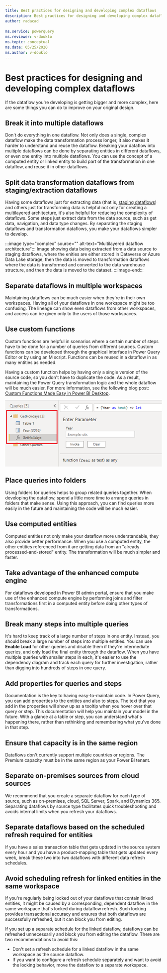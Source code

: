 ```yaml
---
title: Best practices for designing and developing complex dataflows
description: Best practices for designing and developing complex dataflows
author: radacad

ms.service: powerquery
ms.reviewer: v-douklo
ms.topic: conceptual
ms.date: 05/25/2020
ms.author: v-douklo
---
```


# Best practices for designing and developing complex dataflows

If the dataflow you're developing is getting bigger and more complex, here are some things you can do to improve on your original design.

## Break it into multiple dataflows

Don't do everything in one dataflow. Not only does a single, complex dataflow make the data transformation process longer, it also makes it harder to understand and reuse the dataflow. Breaking your dataflow into multiple dataflows can be done by separating entities in different dataflows, or even one entity into multiple dataflows. You can use the concept of a computed entity or linked entity to build part of the transformation in one dataflow, and reuse it in other dataflows.

## Split data transformation dataflows from staging/extraction dataflows

Having some dataflows just for extracting data (that is, [staging dataflows](best-practices-for-data-warehouse-using-dataflows.md#staging-dataflows)) and others just for transforming data is helpful not only for creating a multilayered architecture, it's also helpful for reducing the complexity of dataflows. Some steps just extract data from the data source, such as get data, navigation, and data type changes. By separating the staging dataflows and transformation dataflows, you make your dataflows simpler to develop.

:::image type="complex" source="<folderPath>" alt-text="Multilayered dataflow architecture":::
   Image showing data being extracted from a data source to staging dataflows, where the enities are either stored in Dataverse or Azure Data Lake storage, then the data is moved to transformation dataflows where the data is transformed and converted to the data warehouse structure, and then the data is moved to the dataset.
:::image-end:::

## Separate dataflows in multiple workspaces

Maintaining dataflows can be much easier when they're in their own workspaces. Having all of your dataflows in one workspace might be too confusing. The lineage<!--What is this?--> can show even dataflows from other workspaces, and access can be given only to the users of those workspaces. 

## Use custom functions

Custom functions are helpful in scenarios where a certain number of steps have to be done for a number of queries from different sources. Custom functions can be developed through the graphical interface in Power Query Editor or by using an M script. Functions can be reused in a dataflow in as many entities as needed.

Having a custom function helps by having only a single version of the source code, so you don't have to duplicate the code. As a result, maintaining the Power Query transformation logic and the whole dataflow will be much easier. For more information, see the following blog post: [Custom Functions Made Easy in Power BI Desktop](https://radacad.com/custom-functions-made-easy-in-power-bi-desktop#:~:text=It%20is%20easy%20to%20consume,the%20output%20column%20as%20Holidays.).

![Custom functions](media/custom-function.png)

## Place queries into folders

Using folders for queries helps to group related queries together. When developing the dataflow, spend a little more time to arrange queries in folders that make sense. Using this approach, you can find queries more easily in the future and maintaining the code will be much easier.

## Use computed entities

Computed entities not only make your dataflow more understandable, they also provide better performance. When you use a computed entity, the other entities referenced from it are getting data from an "already-processed-and-stored" entity. The transformation will be much simpler and faster.

## Take advantage of the enhanced compute engine

For dataflows developed in Power BI admin portal, ensure that you make use of the enhanced compute engine by performing joins and filter transformations first in a computed entity before doing other types of transformations.

## Break many steps into multiple queries

It's hard to keep track of a large number of steps in one entity. Instead, you should break a large number of steps into multiple entities. You can use **Enable Load** for other queries and disable them if they're intermediate queries, and only load the final entity through the dataflow. When you have multiple queries with smaller steps in each, it's easier to use the dependency diagram and track each query for further investigation, rather than digging into hundreds of steps in one query.

## Add properties for queries and steps

Documentation is the key to having easy-to-maintain code. In Power Query, you can add properties to the entities and also to steps. The text that you add in the properties will show up as a tooltip when you hover over that query or step. This documentation will help you maintain your model in the future. With a glance at a table or step, you can understand what's happening there, rather than rethinking and remembering what you've done in that step.

## Ensure that capacity is in the same region

Dataflows don't currently support multiple countries or regions. The Premium capacity must be in the same region as your Power BI tenant.

## Separate on-premises sources from cloud sources

We recommend that you create a separate dataflow for each type of source, such as on-premises, cloud, SQL Server, Spark, and Dynamics 365. Separating dataflows by source type facilitates quick troubleshooting and avoids internal limits when you refresh your dataflows.

## Separate dataflows based on the scheduled refresh required for entities

If you have a sales transaction table that gets updated in the source system every hour and you have a product-mapping table that gets updated every week, break these two into two dataflows with different data refresh schedules.

## Avoid scheduling refresh for linked entities in the same workspace

If you're regularly being locked out of your dataflows that contain linked entities, it might be caused by a corresponding, dependent dataflow in the same workspace that's locked during dataflow refresh. Such locking provides transactional accuracy and ensures that both dataflows are successfully refreshed, but it can block you from editing.

If you set up a separate schedule for the linked dataflow, dataflows can be refreshed unnecessarily and block you from editing the dataflow. There are two recommendations to avoid this:

- Don't set a refresh schedule for a linked dataflow in the same workspace as the source dataflow.
- If you want to configure a refresh schedule separately and want to avoid the locking behavior, move the dataflow to a separate workspace.
